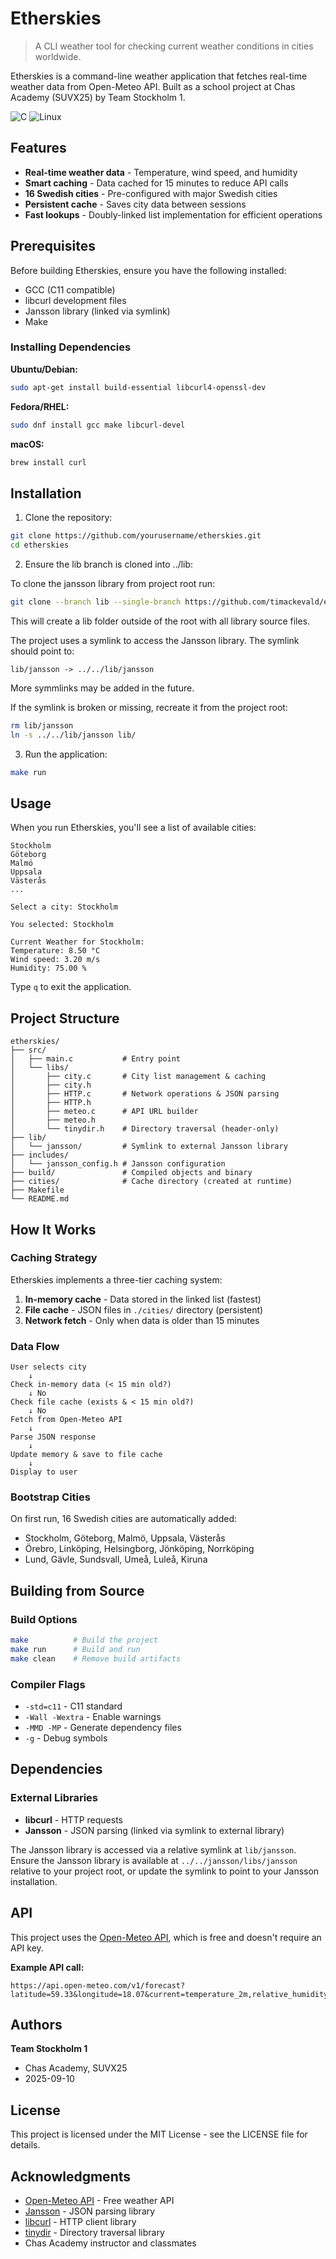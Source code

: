 # Etherskies

> A CLI weather tool for checking current weather conditions in cities worldwide.

Etherskies is a command-line weather application that fetches real-time weather data from Open-Meteo API. Built as a school project at Chas Academy (SUVX25) by Team Stockholm 1.

![C](https://img.shields.io/badge/c-%2300599C.svg?style=flat&logo=c&logoColor=white)
![Linux](https://img.shields.io/badge/Linux-FCC624?style=flat&logo=linux&logoColor=black)

## Features

- **Real-time weather data** - Temperature, wind speed, and humidity
- **Smart caching** - Data cached for 15 minutes to reduce API calls
- **16 Swedish cities** - Pre-configured with major Swedish cities
- **Persistent cache** - Saves city data between sessions
- **Fast lookups** - Doubly-linked list implementation for efficient operations

## Prerequisites

Before building Etherskies, ensure you have the following installed:

- GCC (C11 compatible)
- libcurl development files
- Jansson library (linked via symlink)
- Make

### Installing Dependencies

**Ubuntu/Debian:**
```bash
sudo apt-get install build-essential libcurl4-openssl-dev
```

**Fedora/RHEL:**
```bash
sudo dnf install gcc make libcurl-devel
```

**macOS:**
```bash
brew install curl
```

## Installation

1. Clone the repository:
```bash
git clone https://github.com/yourusername/etherskies.git
cd etherskies
```

2. Ensure the lib branch is cloned into ../lib:

To clone the jansson library from project root run:
```bash
git clone --branch lib --single-branch https://github.com/timackevald/etherskies.git ../lib
```
This will create a lib folder outside of the root with all library source files.

The project uses a symlink to access the Jansson library. The symlink should point to:
```
lib/jansson -> ../../lib/jansson
```
More symmlinks may be added in the future.

If the symlink is broken or missing, recreate it from the project root:
```bash
rm lib/jansson
ln -s ../../lib/jansson lib/
```

3. Run the application:
```bash
make run
```

## Usage

When you run Etherskies, you'll see a list of available cities:

```
Stockholm
Göteborg
Malmö
Uppsala
Västerås
...

Select a city: Stockholm

You selected: Stockholm

Current Weather for Stockholm:
Temperature: 8.50 °C
Wind speed: 3.20 m/s
Humidity: 75.00 %
```

Type `q` to exit the application.

## Project Structure

```
etherskies/
├── src/
│   ├── main.c           # Entry point
│   └── libs/
│       ├── city.c       # City list management & caching
│       ├── city.h
│       ├── HTTP.c       # Network operations & JSON parsing
│       ├── HTTP.h
│       ├── meteo.c      # API URL builder
│       ├── meteo.h
│       └── tinydir.h    # Directory traversal (header-only)
├── lib/
│   └── jansson/         # Symlink to external Jansson library
├── includes/
│   └── jansson_config.h # Jansson configuration
├── build/               # Compiled objects and binary
├── cities/              # Cache directory (created at runtime)
├── Makefile
└── README.md
```

## How It Works

### Caching Strategy

Etherskies implements a three-tier caching system:

1. **In-memory cache** - Data stored in the linked list (fastest)
2. **File cache** - JSON files in `./cities/` directory (persistent)
3. **Network fetch** - Only when data is older than 15 minutes

### Data Flow

```
User selects city
    ↓
Check in-memory data (< 15 min old?)
    ↓ No
Check file cache (exists & < 15 min old?)
    ↓ No
Fetch from Open-Meteo API
    ↓
Parse JSON response
    ↓
Update memory & save to file cache
    ↓
Display to user
```

### Bootstrap Cities

On first run, 16 Swedish cities are automatically added:
- Stockholm, Göteborg, Malmö, Uppsala, Västerås
- Örebro, Linköping, Helsingborg, Jönköping, Norrköping
- Lund, Gävle, Sundsvall, Umeå, Luleå, Kiruna

## Building from Source

### Build Options

```bash
make          # Build the project
make run      # Build and run
make clean    # Remove build artifacts
```

### Compiler Flags

- `-std=c11` - C11 standard
- `-Wall -Wextra` - Enable warnings
- `-MMD -MP` - Generate dependency files
- `-g` - Debug symbols

## Dependencies

### External Libraries

- **libcurl** - HTTP requests
- **Jansson** - JSON parsing (linked via symlink to external library)

The Jansson library is accessed via a relative symlink at `lib/jansson`. Ensure the Jansson library is available at `../../jansson/libs/jansson` relative to your project root, or update the symlink to point to your Jansson installation.

## API

This project uses the [Open-Meteo API](https://open-meteo.com/), which is free and doesn't require an API key.

**Example API call:**
```
https://api.open-meteo.com/v1/forecast?latitude=59.33&longitude=18.07&current=temperature_2m,relative_humidity_2m,wind_speed_10m
```

## Authors

**Team Stockholm 1**
- Chas Academy, SUVX25
- 2025-09-10

## License

This project is licensed under the MIT License - see the LICENSE file for details.

## Acknowledgments

- [Open-Meteo API](https://open-meteo.com/) - Free weather API
- [Jansson](https://github.com/akheron/jansson) - JSON parsing library
- [libcurl](https://curl.se/libcurl/) - HTTP client library
- [tinydir](https://github.com/cxong/tinydir) - Directory traversal library
- Chas Academy instructor and classmates
